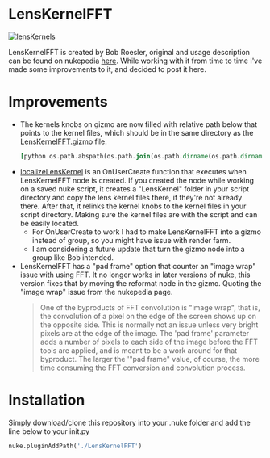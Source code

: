 # LensKernelFFT
![lensKernels](http://www.nukepedia.com/images/users/bobroesler/LensKernelFFT_02.png)

LensKernelFFT is created by Bob Roesler, original and usage description can be found on nukepedia [here](http://www.nukepedia.com/gizmos/filter/lenskernelfft_v01/).
While working with it from time to time I've made some improvements to it, and decided to post it here.

# Improvements
* The kernels knobs on gizmo are now filled with relative path below that points to the kernel files, which should be in the same directory as the [LensKernelFFT.gizmo](./LensKernelFFT.gizmo) file.
    ```tcl
    [python os.path.abspath(os.path.join(os.path.dirname(os.path.dirname(os.path.dirname(__file__))), 'LensKernelFFT', '35mmf56_normalized_v01.exr'))]
    ```
* [localizeLensKernel](./localizeLensKernel.py) is an OnUserCreate function that executes when LensKernelFFT node is created. If you created the node while working on a saved nuke script, it creates a "LensKernel" folder in your script directory and copy the lens kernel files there, if they're not already there. After that, it relinks the kernel knobs to the kernel files in your script directory. Making sure the kernel files are with the script and can be easily located.
    * For OnUserCreate to work I had to make LensKernelFFT into a gizmo instead of group, so you might have issue with render farm.
    * I am considering a future update that turn the gizmo node into a group like Bob intended.
* LensKernelFFT has a "pad frame" option that counter an "image wrap" issue with using FFT. It no longer works in later versions of nuke, this version fixes that by moving the reformat node in the gizmo. Quoting the "image wrap" issue from the nukepedia page.
    >One of the byproducts of FFT convolution is "image wrap", that is, the convolution of a pixel on the edge of the screen shows up on the opposite side. This is normally not an issue unless very bright pixels are at the edge of the image. The 'pad frame' parameter adds a number of pixels to each side of the image before the FFT tools are applied, and is meant to be a work around for that byproduct. The larger the '"pad frame" value, of course, the more time consuming the FFT conversion and convolution process.
    
# Installation
Simply download/clone this repository into your .nuke folder and add the line below to your init.py
```python
nuke.pluginAddPath('./LensKernelFFT')
```
